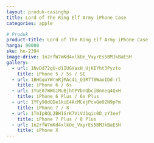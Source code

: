 ```yaml
---
layout: produk-casinghp
title: Lord of The Ring Elf Army iPhone Case
categories: apple

# Produk
product-title: Lord of The Ring Elf Army iPhone Case
harga: 90000
sku: hn-2394
image-drive: 1n2rfW7mKd4xlkOe_VxyrEs5BMJkBaE5H
gallery:
  - url: 1NvDd72gU-d1IUGVaxH_UjKEYht3Pyzto
    title: iPhone 5 / 5s / SE
  - url: 1BHGquYWrnRjMAc4i_Q3RTT0WaoIDd-rl
    title: iPhone 6 / 6s
  - url: 1YuE07WWG1MuBjhtPVbnQbciBnneq4QxH
    title: iPhone 6 Plus / 6s Plus
  - url: 1YFy98dQDe1kiE4AcMCejPcxQe0ZN9pPm
    title: iPhone 7 / 8
  - url: 1TmIp8QL2BH1GrK7ViVd1qic0D_zY3eef
    title: iPhone 7 Plus / 8 Plus
  - url: 1n2rfW7mKd4xlkOe_VxyrEs5BMJkBaE5H
    title: iPhone X
---
```

